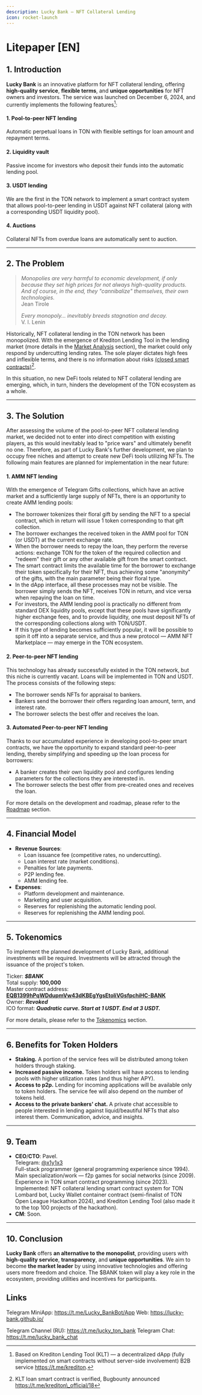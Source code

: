 ```yaml
---
description: Lucky Bank — NFT Collateral Lending
icon: rocket-launch
---
```


# Litepaper \[EN]

## **1. Introduction**

**Lucky Bank** is an innovative platform for NFT collateral lending, offering **high-quality service**, **flexible terms**, and **unique opportunities** for NFT owners and investors. The service was launched on December 6, 2024, and currently implements the following features[^1]:

#### 1. Pool-to-peer NFT lending

Automatic perpetual loans in TON with flexible settings for loan amount and repayment terms.

#### 2. Liquidity vault

Passive income for investors who deposit their funds into the automatic lending pool.

#### 3. USDT lending

We are the first in the TON network to implement a smart contract system that allows pool-to-peer lending in USDT against NFT collateral (along with a corresponding USDT liquidity pool).

#### 4. Auctions

Collateral NFTs from overdue loans are automatically sent to auction.

***

## **2. The Problem**

> _Monopolies are very harmful to economic development, if only because they set high prices for not always high-quality products. And of course, in the end, they "cannibalize" themselves, their own technologies._\
> Jean Tirole
>
> _Every monopoly... inevitably breeds stagnation and decay._\
> V. I. Lenin

Historically, NFT collateral lending in the TON network has been monopolized. With the emergence of Krediton Lending Tool in the lending market (more details in the [Market Analysis](market-analysis.md) section), the market could only respond by undercutting lending rates. The sole player dictates high fees and inflexible terms, and there is no information about risks [(closed smart contracts)](#user-content-fn-2)[^2].

In this situation, no new DeFi tools related to NFT collateral lending are emerging, which, in turn, hinders the development of the TON ecosystem as a whole.

***

## **3. The Solution**

After assessing the volume of the pool-to-peer NFT collateral lending market, we decided not to enter into direct competition with existing players, as this would inevitably lead to "price wars" and ultimately benefit no one. Therefore, as part of Lucky Bank's further development, we plan to occupy free niches and attempt to create new DeFi tools utilizing NFTs. The following main features are planned for implementation in the near future:

#### 1. AMM NFT lending

With the emergence of Telegram Gifts collections, which have an active market and a sufficiently large supply of NFTs, there is an opportunity to create AMM lending pools:

* The borrower tokenizes their floral gift by sending the NFT to a special contract, which in return will issue 1 token corresponding to that gift collection.
* The borrower exchanges the received token in the AMM pool for TON (or USDT) at the current exchange rate.
* When the borrower needs to repay the loan, they perform the reverse actions: exchange TON for the token of the required collection and "redeem" their gift or any other available gift from the smart contract.
* The smart contract limits the available time for the borrower to exchange their token specifically for their NFT, thus achieving some "anonymity" of the gifts, with the main parameter being their floral type.
* In the dApp interface, all these processes may not be visible. The borrower simply sends the NFT, receives TON in return, and vice versa when repaying the loan on time.
* For investors, the AMM lending pool is practically no different from standard DEX liquidity pools, except that these pools have significantly higher exchange fees, and to provide liquidity, one must deposit NFTs of the corresponding collections along with TON/USDT.
* If this type of lending becomes sufficiently popular, it will be possible to spin it off into a separate service, and thus a new protocol — AMM NFT Marketplace — may emerge in the TON ecosystem.

#### 2. Peer-to-peer NFT lending

This technology has already successfully existed in the TON network, but this niche is currently vacant. Loans will be implemented in TON and USDT. The process consists of the following steps:

* The borrower sends NFTs for appraisal to bankers.
* Bankers send the borrower their offers regarding loan amount, term, and interest rate.
* The borrower selects the best offer and receives the loan.

#### 3. Automated Peer-to-peer NFT lending

Thanks to our accumulated experience in developing pool-to-peer smart contracts, we have the opportunity to expand standard peer-to-peer lending, thereby simplifying and speeding up the loan process for borrowers:

* A banker creates their own liquidity pool and configures lending parameters for the collections they are interested in.
* The borrower selects the best offer from pre-created ones and receives the loan.

For more details on the development and roadmap, please refer to the [Roadmap](roadmap.md) section.

***

## **4. Financial Model**

* **Revenue Sources**:
  * Loan issuance fee (competitive rates, no undercutting).
  * Loan interest rate (market conditions).
  * Penalties for late payments.
  * P2P lending fee.
  * AMM lending fee.
* **Expenses**:
  * Platform development and maintenance.
  * Marketing and user acquisition.
  * Reserves for replenishing the automatic lending pool.
  * Reserves for replenishing the AMM lending pool.

***

## **5. Tokenomics**

To implement the planned development of Lucky Bank, additional investments will be required. Investments will be attracted through the issuance of the project's token.

Ticker: _**$BANK**_\
Total supply: **100,000**\
Master contract address: [**EQB1399hPqWDdupmVw43dKBEgYgsEtoliVGsfpchiHC-BANK**](https://tonviewer.com/EQB1399hPqWDdupmVw43dKBEgYgsEtoliVGsfpchiHC-BANK)\
Owner: _**Revoked**_\
ICO format: _**Quadratic curve. Start at 1 USDT. End at 3 USDT.**_

For more details, please refer to the [Tokenomics](tokenomiks.md) section.

***

## **6. Benefits for Token Holders**

* **Staking.** A portion of the service fees will be distributed among token holders through staking.
* **Increased passive income.** Token holders will have access to lending pools with higher utilization rates (and thus higher APY).
* **Access to p2p.** Lending for incoming applications will be available only to token holders. The service fee will also depend on the number of tokens held.
* **Access to the private bankers' chat.** A private chat accessible to people interested in lending against liquid/beautiful NFTs that also interest them. Communication, advice, and insights.

***

## **9. Team**

* **CEO**/**CTO**: Pavel.\
  Telegram: [@x1y1x3](https://t.me/x1y1x3)\
  Full-stack programmer (general programming experience since 1994).\
  Main specialization/work — f2p games for social networks (since 2009).\
  Experience in TON smart contract programming (since 2023).\
  Implemented: NFT collateral lending smart contract system for TON Lombard bot, Lucky Wallet container contract (semi-finalist of TON Open League Hackathon 2024), and Krediton Lending Tool (also made it to the top 100 projects of the hackathon).
* **CM**: Soon.

***

## **10. Conclusion**

**Lucky Bank** offers **an alternative to the monopolist**, providing users with **high-quality service**, **transparency**, and **unique opportunities**. We aim to become **the market leader** by using innovative technologies and offering users more freedom and choice. The $BANK token will play a key role in the ecosystem, providing utilities and incentives for participants.

## **Links**

Telegram MiniApp: https://t.me/Lucky_BankBot/App
Web: https://lucky-bank.github.io/

Telegram Channel (RU): https://t.me/lucky_ton_bank
Telegram Chat: https://t.me/lucky_bank_chat

[^1]: Based on Krediton Lending Tool (KLT) — a decentralized dApp (fully implemented on smart contracts without server-side involvement) B2B service https://t.me/krediton.

[^2]: KLT loan smart contract is verified, Bugbounty announced https://t.me/krediton\_official/18

